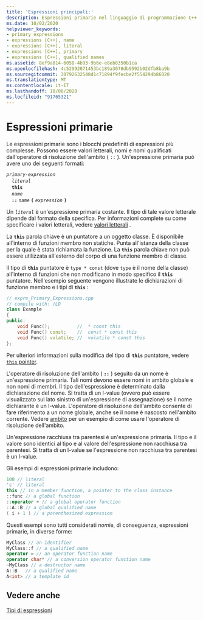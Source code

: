 ```yaml
---
title: 'Espressioni principali:'
description: Espressioni primarie nel linguaggio di programmazione C++.
ms.date: 10/02/2020
helpviewer_keywords:
- primary expressions
- expressions [C++], name
- expressions [C++], literal
- expressions [C++], primary
- expressions [C++], qualified names
ms.assetid: 8ef9a814-6058-4b93-9b6e-e8eb8350b1ca
ms.openlocfilehash: 4c52992071453bc189a3078db9592b02dfb8ba9b
ms.sourcegitcommit: 30792632548d1c71894f9fecbe2f554294b86020
ms.translationtype: MT
ms.contentlocale: it-IT
ms.lasthandoff: 10/06/2020
ms.locfileid: "91765321"
---
```

# <a name="primary-expressions"></a>Espressioni primarie

Le espressioni primarie sono i blocchi predefiniti di espressioni più complesse. Possono essere valori letterali, nomi e nomi qualificati dall'operatore di risoluzione dell'ambito ( `::` ). Un'espressione primaria può avere uno dei seguenti formati:

*`primary-expression`*\
&emsp;*`literal`*\
&emsp;**`this`**\
&emsp;*`name`*\
&emsp;**`::`** *`name`* **`(`** *`expression`* **`)`**

Un *`literal`* è un'espressione primaria costante. Il tipo di tale valore letterale dipende dal formato della specifica. Per informazioni complete su come specificare i valori letterali, vedere [valori letterali](../cpp/numeric-boolean-and-pointer-literals-cpp.md) .

La **`this`** parola chiave è un puntatore a un oggetto classe. È disponibile all'interno di funzioni membro non statiche. Punta all'istanza della classe per la quale è stata richiamata la funzione. La **`this`** parola chiave non può essere utilizzata all'esterno del corpo di una funzione membro di classe.

Il tipo di **`this`** puntatore è `type * const` (dove `type` è il nome della classe) all'interno di funzioni che non modificano in modo specifico il **`this`** puntatore. Nell'esempio seguente vengono illustrate le dichiarazioni di funzione membro e i tipi di **`this`** :

```cpp
// expre_Primary_Expressions.cpp
// compile with: /LD
class Example
{
public:
    void Func();          //  * const this
    void Func() const;    //  const * const this
    void Func() volatile; //  volatile * const this
};
```

Per ulteriori informazioni sulla modifica del tipo di **`this`** puntatore, vedere [ `this` pointer](this-pointer.md).

L'operatore di risoluzione dell'ambito ( **`::`** ) seguito da un nome è un'espressione primaria.  Tali nomi devono essere nomi in ambito globale e non nomi di membri. Il tipo dell'espressione è determinato dalla dichiarazione del nome. Si tratta di un l-value (ovvero può essere visualizzato sul lato sinistro di un'espressione di assegnazione) se il nome dichiarante è un l-value. L'operatore di risoluzione dell'ambito consente di fare riferimento a un nome globale, anche se il nome è nascosto nell'ambito corrente. Vedere [ambito](../cpp/scope-visual-cpp.md) per un esempio di come usare l'operatore di risoluzione dell'ambito.

Un'espressione racchiusa tra parentesi è un'espressione primaria. Il tipo e il valore sono identici al tipo e al valore dell'espressione non racchiusa tra parentesi. Si tratta di un l-value se l'espressione non racchiusa tra parentesi è un l-value.

Gli esempi di espressioni primarie includono:

```cpp
100 // literal
'c' // literal
this // in a member function, a pointer to the class instance
::func // a global function
::operator + // a global operator function
::A::B // a global qualified name
( i + 1 ) // a parenthesized expression
```

Questi esempi sono tutti considerati *nomi*e, di conseguenza, espressioni primarie, in diverse forme:

```cpp
MyClass // an identifier
MyClass::f // a qualified name
operator = // an operator function name
operator char* // a conversion operator function name
~MyClass // a destructor name
A::B   // a qualified name
A<int> // a template id
```

## <a name="see-also"></a>Vedere anche

[Tipi di espressioni](../cpp/types-of-expressions.md)
